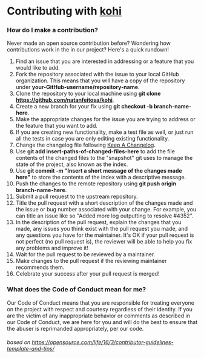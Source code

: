 # Contributing with [kohi](https://github.com/natanfeitosa/kohi/)

### How do I make a contribution?

Never made an open source contribution before? Wondering how contributions work in the in our project? Here's a quick rundown!

1.  Find an issue that you are interested in addressing or a feature that you would like to add.
2.  Fork the repository associated with the issue to your local GitHub organization. This means that you will have a copy of the repository under  **your-GitHub-username/repository-name**.
3.  Clone the repository to your local machine using  **git clone  <https://github.com/natanfeitosa/kohi>**.
4.  Create a new branch for your fix using  **git checkout -b branch-name-here**.
5.  Make the appropriate changes for the issue you are trying to address or the feature that you want to add.
6. If you are creating new functionality, make a test file as well, or just run all the tests in case you are only editing existing functionality.
7. Change the changelog file following [Keep A Changelog](https://keepachangelog.com/en/1.0.0/).
8.  Use  **git add insert-paths-of-changed-files-here**  to add the file contents of the changed files to the "snapshot" git uses to manage the state of the project, also known as the index.
9.  Use  **git commit -m "Insert a short message of the changes made here"**  to store the contents of the index with a descriptive message.
10.  Push the changes to the remote repository using  **git push origin branch-name-here**.
11.  Submit a pull request to the upstream repository.
12.  Title the pull request with a short description of the changes made and the issue or bug number associated with your change. For example, you can title an issue like so "Added more log outputting to resolve #4352".
13.  In the description of the pull request, explain the changes that you made, any issues you think exist with the pull request you made, and any questions you have for the maintainer. It's OK if your pull request is not perfect (no pull request is), the reviewer will be able to help you fix any problems and improve it!
14.  Wait for the pull request to be reviewed by a maintainer.
15.  Make changes to the pull request if the reviewing maintainer recommends them.
16.  Celebrate your success after your pull request is merged!

### What does the Code of Conduct mean for me?

Our Code of Conduct means that you are responsible for treating everyone on the project with respect and courtesy regardless of their identity. If you are the victim of any inappropriate behavior or comments as described in our Code of Conduct, we are here for you and will do the best to ensure that the abuser is reprimanded appropriately, per our code.

###### based on <https://opensource.com/life/16/3/contributor-guidelines-template-and-tips/>
